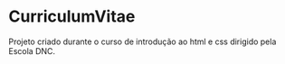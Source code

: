 # CurriculumVitae
  Projeto criado durante o curso de introdução ao html e css dirigido pela Escola DNC.
